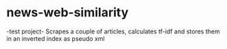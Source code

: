 # news-web-similarity
 -test project- Scrapes a couple of articles, calculates tf-idf and stores them in an inverted index as pseudo xml
